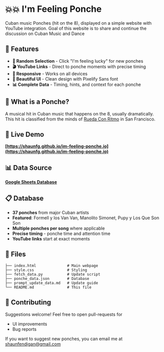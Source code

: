# 💥💥 I'm Feeling Ponche
Cuban music Ponches (hit on the 8), displayed on a simple website with YouTube integration. Goal of this website is to share and continue the discussion on Cuban Music and Dance

## 🌟 Features

- **🎲 Random Selection** - Click "I'm feeling lucky" for new ponches
- **🎬 YouTube Links** - Direct to ponche moments with precise timing
- **📱 Responsive** - Works on all devices
- **🎨 Beautiful UI** - Clean design with Pixelify Sans font
- **📊 Complete Data** - Timing, hints, and context for each ponche

## 🎯 What is a Ponche?

A musical hit in Cuban music that happens on the 8, usually dramatically. This hit is classified from the minds of [Rueda Con Ritmo](https://www.ruedaconritmo.com/) in San Francisco. 

## 🚀 Live Demo

**[https://shaunfg.github.io/im-feeling-ponche.io](https://shaunfg.github.io/im-feeling-ponche.io)**

## 📊 Data Source

**[Google Sheets Database](https://docs.google.com/spreadsheets/d/16KsSO3aFWe80XplMn7k4pXi5tag0tUaQbjYFhsjGNO8/edit)**

## 📋 Database

- **37 ponches** from major Cuban artists
- **Featured**: Formell y los Van Van, Manolito Simonet, Pupy y Los Que Son Son
- **Multiple ponches per song** where applicable
- **Precise timing** - ponche time and attention time
- **YouTube links** start at exact moments

## 📁 Files

```
├── index.html              # Main webpage
├── style.css               # Styling
├── fetch_data.py           # Update script
├── ponche_data.json        # Database
├── prompt_update_data.md   # Update guide
└── README.md               # This file
```
## 🤝 Contributing

Suggestions welcome! Feel free to open pull-requests for 
- UI improvements
- Bug reports

If you want to suggest new ponches, you can email me at shaunfendigan@gmail.com
